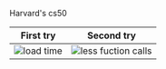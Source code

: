 Harvard's cs50


| First try  | Second try |
|     :---:      |     :---:      |
| ![load time](http://i.imgur.com/TLRlpEE.jpg)  | ![less fuction calls](http://i.imgur.com/AdChDwe.png)  |